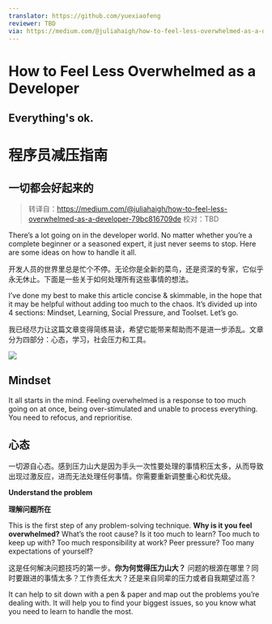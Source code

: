 ```yaml
---
translator: https://github.com/yuexiaofeng
reviewer: TBD
via: https://medium.com/@juliahaigh/how-to-feel-less-overwhelmed-as-a-developer-79bc816709de
---
```


# How to Feel Less Overwhelmed as a Developer
## Everything's ok.

# 程序员减压指南
## 一切都会好起来的 

> 转译自：https://medium.com/@juliahaigh/how-to-feel-less-overwhelmed-as-a-developer-79bc816709de
> 校对：TBD 

There’s a lot going on in the developer world. No matter whether you’re a complete beginner or a seasoned expert, it just never seems to stop. Here are some ideas on how to handle it all.

开发人员的世界里总是忙个不停。无论你是全新的菜鸟，还是资深的专家，它似乎永无休止。下面是一些关于如何处理所有这些事情的想法。

I’ve done my best to make this article concise & skimmable, in the hope that it may be helpful without adding too much to the chaos. It’s divided up into 4 sections: Mindset, Learning, Social Pressure, and Toolset. Let’s go.

我已经尽力让这篇文章变得简练易读，希望它能带来帮助而不是进一步添乱。文章分为四部分：心态，学习，社会压力和工具。

![](https://miro.medium.com/max/1400/0*VamFFywIgJG_Gl2J)

## Mindset
It all starts in the mind. Feeling overwhelmed is a response to too much going on at once, being over-stimulated and unable to process everything. You need to refocus, and reprioritise.

## 心态
一切源自心态。感到压力山大是因为手头一次性要处理的事情积压太多，从而导致出现过激反应，进而无法处理任何事情。你需要重新调整重心和优先级。

**Understand the problem**

**理解问题所在**

This is the first step of any problem-solving technique. **Why is it you feel overwhelmed?** What’s the root cause? Is it too much to learn? Too much to keep up with? Too much responsibility at work? Peer pressure? Too many expectations of yourself?

这是任何解决问题技巧的第一步。**你为何觉得压力山大？** 问题的根源在哪里？同时要跟进的事情太多？工作责任太大？还是来自同辈的压力或者自我期望过高？

It can help to sit down with a pen & paper and map out the problems you’re dealing with. It will help you to find your biggest issues, so you know what you need to learn to handle the most.


